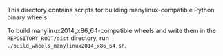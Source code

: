 This directory contains scripts for building manylinux-compatible
Python binary wheels.

To build manylinux2014_x86_64-compatible wheels and write them in the
`REPOSITORY_ROOT/dist` directory, run
`./build_wheels_manylinux2014_x86_64.sh`.
